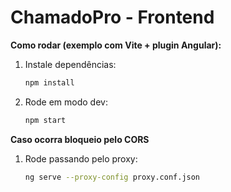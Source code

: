 # ChamadoPro - Frontend

**Como rodar (exemplo com Vite + plugin Angular):**
1. Instale dependências:
   ```bash
   npm install
   ```
2. Rode em modo dev:
   ```bash
   npm start
   ```

**Caso ocorra bloqueio pelo CORS**

1. Rode passando pelo proxy:
   ```bash
   ng serve --proxy-config proxy.conf.json
   ```